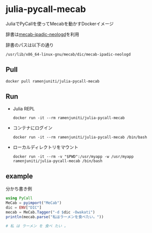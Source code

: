 # julia-pycall-mecab

JuliaでPyCallを使ってMecabを動かすDockerイメージ

辞書は[mecab-ipadic-neologd](https://github.com/neologd/mecab-ipadic-neologd)を利用

辞書のパスは以下の通り
```
/usr/lib/x86_64-linux-gnu/mecab/dic/mecab-ipadic-neologd
```

## Pull

```
docker pull ramenjuniti/julia-pycall-mecab
```

## Run

* Julia REPL
    ```
    docker run -it --rm ramenjuniti/julia-pycall-mecab
    ```

* コンテナにログイン
    ```
    docker run -it --rm ramenjuniti/julia-pycall-mecab /bin/bash
    ```

* ローカルディレクトリをマウント
    ```
    docker run -it --rm -v "$PWD":/usr/myapp -w /usr/myapp ramenjuniti/julia-pycall-mecab /bin/bash
    ```

## example

分かち書き例
```julia
using PyCall
MeCab = pyimport("MeCab")
dic = ENV["DIC"]
mecab = MeCab.Tagger("-d $dic -Owakati")
println(mecab.parse("私はラーメンを食べたい。"))

# 私 は ラーメン を 食べ たい 。
```